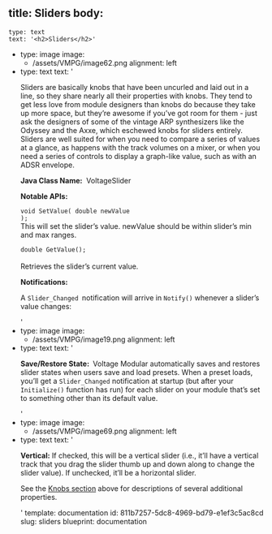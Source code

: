 title: Sliders
body:
  -
    type: text
    text: '<h2>Sliders</h2>'
  -
    type: image
    image:
      - /assets/VMPG/image62.png
    alignment: left
  -
    type: text
    text: '<p>Sliders are basically knobs that have been uncurled and laid out in a line, so they share nearly all their properties with knobs. They tend to get less love from module designers than knobs do because they take up more space, but they’re awesome if you’ve got room for them - just ask the designers of some of the vintage ARP synthesizers like the Odyssey and the Axxe, which eschewed knobs for sliders entirely. Sliders are well suited for when you need to compare a series of values at a glance, as happens with the track volumes on a mixer, or when you need a series of controls to display a graph-like value, such as with an ADSR envelope.</p><p><strong>Java Class Name:</strong> &nbsp;VoltageSlider</p><p><strong>Notable APIs:</strong></p><p><code>void SetValue( double newValue );</code><br>This will set the slider’s value. newValue should be within slider’s min and max ranges.</p><p><code>double GetValue(); </code><br>Retrieves the slider’s current value.</p><p><strong>Notifications:</strong></p><p>A <code>Slider_Changed </code>notification will arrive in <code>Notify()</code> whenever a slider’s value changes:</p>'
  -
    type: image
    image:
      - /assets/VMPG/image19.png
    alignment: left
  -
    type: text
    text: '<p><strong>Save/Restore State: </strong>&nbsp;Voltage Modular automatically saves and restores slider states when users save and load presets. When a preset loads, you’ll get a <code>Slider_Changed</code> notification at startup (but after your <code>Initialize()</code> function has run) for each slider on your module that’s set to something other than its default value.<br></p>'
  -
    type: image
    image:
      - /assets/VMPG/image69.png
    alignment: left
  -
    type: text
    text: '<p><strong>Vertical:</strong> If checked, this will be a vertical slider (i.e., it’ll have a vertical track that you drag the slider thumb up and down along to change the slider value). If unchecked, it’ll be a horizontal slider.</p><p>See the <a href="{{ link:2bf54658-0549-4630-9dbf-9ff48f269b54 }}">Knobs section</a> above for descriptions of several additional properties.&nbsp;&nbsp;</p>'
template: documentation
id: 811b7257-5dc8-4969-bd79-e1ef3c5ac8cd
slug: sliders
blueprint: documentation
